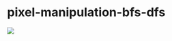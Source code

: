 # pixel-manipulation-bfs-dfs

![](https://github.com/chloevanct/pixel-manipulation-bfs-dfs/blob/main/pa2-student/images-soln/ex-bfsnegativeborder.gif)


